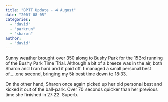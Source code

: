 ```yaml
---
title: "BPTT Update - 4 August"
date: "2007-08-05"
categories: 
  - "david"
  - "parkrun"
  - "sharon"
author:
  - "david"
---
```


Sunny weather brought over 350 along to Bushy Park for the 153rd running of the Bushy Park Time Trial. Although a bit of a breeze was in the air, both Sharon and I ran hard and it paid off. I managed a small personal best of.....one second, bringing my 5k best time down to 18:33.

On the other hand, Sharon once again picked up her old personal best and kicked it out of the ball-park. Over 70 seconds quicker than her previous time she finished in 27:22. Superb.

